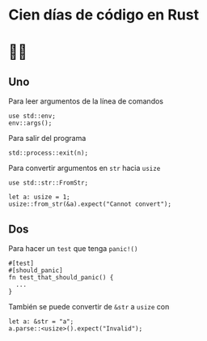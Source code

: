 # Cien días de código en Rust 
# 💯🦀

## Uno
Para leer argumentos de la línea de comandos

```
use std::env;
env::args();
```

Para salir del programa
```
std::process::exit(n);
```

Para convertir argumentos en `str` hacia `usize`
```
use std::str::FromStr;

let a: usize = 1;
usize::from_str(&a).expect("Cannot convert");
```
## Dos
Para hacer un `test` que tenga `panic!()`
```
#[test]
#[should_panic]
fn test_that_should_panic() {
  ...
}
```

También se puede convertir de `&str` a `usize` con
```
let a: &str = "a";
a.parse::<usize>().expect("Invalid");
```

